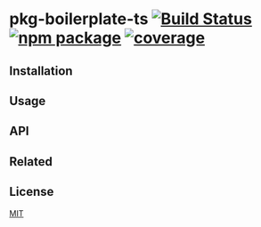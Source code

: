 # pkg-boilerplate-ts [![Build Status](https://badgen.net/circleci/github/anish2690/pkg-boilerplate-ts/main)](https://circleci.com/gh/anish2690/pkg-boilerplate-ts) [![npm package](https://badgen.net/npm/v/pkg-boilerplate-ts)](https://www.npmjs.com/package/pkg-boilerplate-ts) [![coverage](https://badgen.net/codecov/c/github/anish2690/pkg-boilerplate-ts/master)](https://codecov.io/github/anish2690/pkg-boilerplate-ts)

## Installation

## Usage

## API

## Related

## License

[MIT](http://opensource.org/licenses/MIT)

